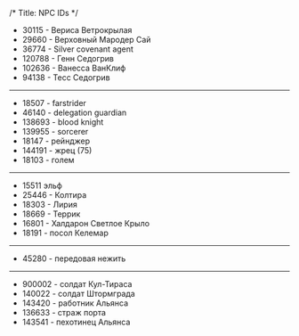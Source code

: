 /*
Title: NPC IDs
*/

- 30115 - Вериса Ветрокрылая
- 29660 - Верховный Мародер Сай
- 36774 - Silver covenant agent
- 120788 - Генн Седогрив
- 102636 - Ванесса ВанКлиф
- 94138 - Тесс Седогрив

---

- 18507 - farstrider
- 46140 - delegation guardian
- 138693 - blood knight
- 139955 - sorcerer
- 18147 - рейнджер
- 144191 - жрец (75)
- 18103 - голем

---

- 15511 эльф
- 25446 - Колтира
- 18303 - Лирия
- 18669 - Террик
- 16801 - Халдарон Светлое Крыло
- 18191 - посол Келемар

---

- 45280 - передовая нежить

---

- 900002 - солдат Кул-Тираса
- 140022 - солдат Штормграда
- 143420 - работник Альянса
- 136633 - страж порта
- 143541 - пехотинец Альянса